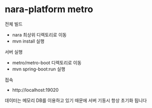 # nara-platform metro

전체 빌드
- nara 최상위 디렉토리로 이동
- mvn install 실행

서버 실행
- metro/metro-boot 디렉토리로 이동
- mvn spring-boot:run 실행

접속
- http://localhost:19020

데이터는 메모리 DB를 이용하고 있기 때문에 서버 기동시 항상 초기화 됩니다
